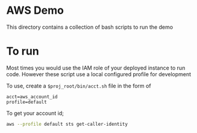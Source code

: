 # AWS Demo

This directory contains a collection of bash scripts to run the demo


# To run
Most times you would use the IAM role of your deployed instance to run code. However these script use a local configured profile for development

To use, create a `$proj_root/bin/acct.sh` file in the form of

```
acct=aws_account_id
profile=default
```

To get your account id;

```bash
aws --profile default sts get-caller-identity
```